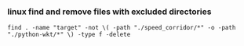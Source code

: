 ### linux find and remove files with excluded directories







```
find . -name "target" -not \( -path "./speed_corridor/*" -o -path "./python-wkt/*" \) -type f -delete

```

